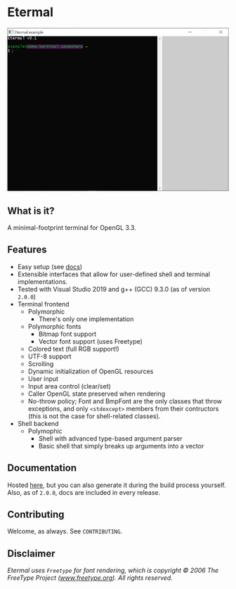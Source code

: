 # Etermal

![Screenshot of example build](screenshots/example.png)

## What is it?

A minimal-footprint terminal for OpenGL 3.3.

## Features

- Easy setup (see [docs](https://keinr.github.io/Etermal/docs/index.html))
- Extensible interfaces that allow for user-defined shell and terminal implementations.
- Tested with Visual Studio 2019 and g++ (GCC) 9.3.0 (as of version `2.0.0`)
- Terminal frontend
    - Polymorphic
        - There's only one implementation
    - Polymorphic fonts
        - Bitmap font support
        - Vector font support (uses Freetype)
    - Colored text (full RGB support!)
    - UTF-8 support
    - Scrolling
    - Dynamic initialization of OpenGL resources
    - User input
    - Input area control (clear/set)
    - Caller OpenGL state preserved when rendering
    - No-throw policy; Font and BmpFont are the only classes that throw exceptions, and only `<stdexcept>` members from their contructors (this is not the case for shell-related classes).
- Shell backend
    - Polymophic
        - Shell with advanced type-based argument parser
        - Basic shell that simply breaks up arguments into a vector

## Documentation

Hosted [here](https://keinr.github.io/Etermal/docs/index.html), but you can also generate it during the build process yourself. Also, as of `2.0.0`, docs are included in every release.

## Contributing

Welcome, as always. See `CONTRIBUTING`.

## Disclaimer

*Etermal uses `Freetype` for font rendering, which is copyright © 2006 The FreeType Project (www.freetype.org). All rights reserved.*

